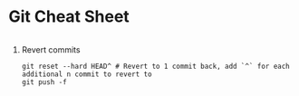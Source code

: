 # Git Cheat Sheet

```shell

```

1. Revert commits
    ```shell
    git reset --hard HEAD^ # Revert to 1 commit back, add `^` for each additional n commit to revert to
    git push -f
    ```

